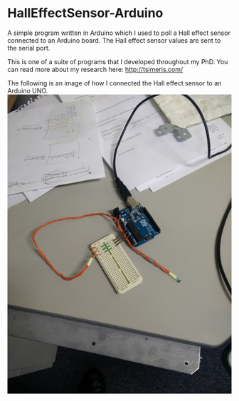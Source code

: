 # HallEffectSensor-Arduino
A simple program written in Arduino which I used to poll a Hall effect sensor connected to an Arduino board. The Hall effect sensor values are sent to the serial port.

This is one of a suite of programs that I developed throughout my PhD. You can read more about my research here: http://tsimeris.com/

The following is an image of how I connected the Hall effect sensor to an Arduino UNO. ![alt tag](https://github.com/tsimeris/HallEffectSensor-Arduino/blob/master/HallEffectConfig.jpg)
